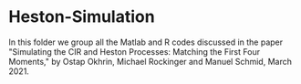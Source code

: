 # Heston-Simulation
In this folder we group all the Matlab and R codes discussed in the paper "Simulating the CIR and Heston Processes: Matching the First Four Moments," by Ostap Okhrin, Michael Rockinger and Manuel Schmid, March 2021.
